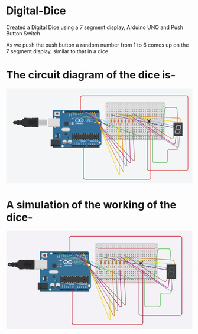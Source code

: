 # Digital-Dice

Created a Digital Dice using a 7 segment display, Arduino UNO and Push Button Switch

As we push the push button a random number from 1 to 6 comes up on the 7 segment display, similar to that in a dice


# The circuit diagram of the dice is- 
![jpg1](Resources/DigitalDiceCkt.JPG)

# A simulation of the working of the dice-
![gif1](Resources/DigitalDicegif.gif)
